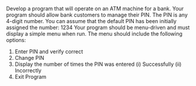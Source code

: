 Develop a program that will operate on an ATM machine for a bank. Your program should allow bank customers to manage their PIN. The PIN is any 4-digit number. You can assume that the default PIN has been initially assigned the number: 1234
Your program should be menu-driven and must display a simple menu when run. The menu should include the following options:
1. Enter PIN and verify correct
2. Change PIN
3. Display the number of times the PIN was entered (i) Successfully (ii)
Incorrectly
4. Exit Program
